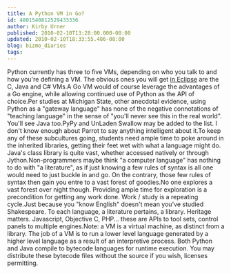 ```yaml
---
title: A Python VM in Go?
id: 4801540812529433336
author: Kirby Urner
published: 2010-02-10T13:28:00.000-08:00
updated: 2010-02-10T18:33:55.486-08:00
blog: bizmo_diaries
tags: 
---
```


Python currently has three to five VMs, depending on who you talk to and how you're defining a VM.  The obvious ones you will get [in Eclipse](http://worldgame.blogspot.com/2010/02/small-steps.html) are the C, Java and C# VMs.A Go VM would of course leverage the advantages of a Go engine, while allowing continued use of Python as the API of choice.Per studies at Michigan State, other anecdotal evidence, using Python as a "gateway language" has none of the negative connotations of "teaching language" in the sense of "you'll never see this in the real world".  You'll see Java too.PyPy and UnLaden Swallow may be added to the list.  I don't know enough about Parrot to say anything intelligent about it.To keep any of these subcultures going, students need ample time to poke around in the inherited libraries, getting their feet wet with what a language might do.  Java's class library is quite vast, whether accessed natively or through Jython.Non-programmers maybe think "a computer language" has nothing to do with "a literature", as if just knowing a few rules of syntax is all one would need to just buckle in and go.  On the contrary, those few rules of syntax then gain you entre to a vast forest of goodies.No one explores a vast forest over night though.  Providing ample time for exploration is a precondition for getting any work done.  Work / study is a repeating cycle.Just because you "know English" doesn't mean you've studied Shakespeare.  To each language, a literature pertains, a library.  Heritage matters.  Javascript, Objective C, PHP... these are APIs to tool sets, control panels to multiple engines.Note:  a VM is a virtual machine, as distinct from a library.  The job of a VM is to run a lower level language generated by a higher level language as a result of an interpretive process.  Both Python and Java compile to bytecode languages for runtime execution.  You may distribute these bytecode files without the source if you wish, licenses permitting.
